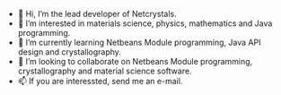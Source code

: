 - 👋 Hi, I’m the lead developer of Netcrystals.
- 👀 I’m interested in materials science, physics, mathematics and Java programming.
- 🌱 I’m currently learning Netbeans Module programming, Java API design and crystallography.
- 💞️ I’m looking to collaborate on Netbeans Module programming, crystallography and material science software.
- 📫 If you are interessted, send me an e-mail.

<!---
Equilibrium0102/Equilibrium0102 is a ✨ special ✨ repository because its `README.md` (this file) appears on your GitHub profile.
You can click the Preview link to take a look at your changes.
--->
